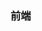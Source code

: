 <!--
 * @Author: {zhengzhuang}
 * @Date: 2022-08-01 18:10:57
 * @LastEditors: {zhengzhuang}
 * @LastEditTime: 2022-08-01 18:10:59
 * @Description: In User Settings Edit
-->
### 前端